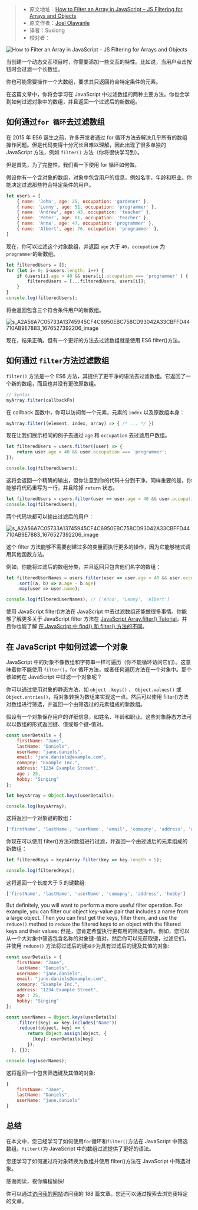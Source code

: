 > -  原文地址：[How to Filter an Array in JavaScript – JS Filtering for Arrays and Objects](https://www.freecodecamp.org/news/filter-arrays-in-javascript/)
> -  原文作者：[Joel Olawanle](https://www.freecodecamp.org/news/author/joel-olawanle/)
> -  译者：Suxiong
> -  校对者：

![How to Filter an Array in JavaScript – JS Filtering for Arrays and Objects](https://www.freecodecamp.org/news/content/images/size/w2000/2023/02/cover-template--2-.png)

当创建一个动态交互项目时，你需要添加一些交互的特性。比如说，当用户点击按钮时会过滤一个长数组。

你也可能需要操作一个大数组，要求其只返回符合特定条件的元素。

在这篇文章中，你将会学习在 JavaScript 中过滤数组的两种主要方法。你也会学到如何过滤对象中的数组，并且返回一个过滤后的新数组。

## 如何通过`for 循环`去过滤数组

在 2015 年 ES6 诞生之前，许多开发者通过 for 循环方法去解决几乎所有的数组操作问题。但是代码变得十分冗长且难以理解，因此出现了很多单独的 JavaScript 方法，例如 `filter()` 方法（你将很快学习到）。

但是首先，为了完整性，我们看一下使用 for 循环如何做。

假设你有一个含对象的数组，对象中包含用户的信息，例如名字，年龄和职业。你能决定过滤那些符合特定条件的用户。

```js
let users = [
    { name: 'John', age: 25, occupation: 'gardener' },
    { name: 'Lenny', age: 51, occupation: 'programmer' },
    { name: 'Andrew', age: 43, occupation: 'teacher' },
    { name: 'Peter', age: 81, occupation: 'teacher' },
    { name: 'Anna', age: 47, occupation: 'programmer' },
    { name: 'Albert', age: 76, occupation: 'programmer' },
]
```

现在，你可以过滤这个对象数组，并返回 `age` 大于 `40`，`occupation` 为 `programmer`的新数组。

```js
let filteredUsers = [];
for (let i= 0; i<users.length; i++) {
    if (users[i].age > 40 && users[i].occupation === 'programmer' ) {
        filteredUsers = [...filteredUsers, users[i]];
    }
}
console.log(filteredUsers);
```

将会返回包含三个符合条件用户的新数组。

![s_A2A56A7C05733A13745945CF4C6950EBC758CD93042A33CBFFD44710AB9E7883_1676527392206_image](https://paper-attachments.dropboxusercontent.com/s_A2A56A7C05733A13745945CF4C6950EBC758CD93042A33CBFFD44710AB9E7883_1676527392206_image.png)

现在，结果正确。但有一个更好的方法去过滤数组就是使用 ES6 filter()方法。

## 如何通过 `filter`方法过滤数组

`filter()` 方法是一个 ES6 方法，其提供了更干净的语法去过滤数组。它返回了一个新的数组，而且也并没有更改原数组。

```js
// Syntax
myArray.filter(callbackFn)
```

在 callback 函数中，你可以访问每一个元素，元素的 `index` 以及原数组本身：

```js
myArray.filter((element, index, array) => { /* ... */ })
```

现在让我们展示相同的例子去通过 `age` 和 `occupation` 去过滤用户数组。

```js
let filteredUsers = users.filter((user) => {
    return user.age > 40 && user.occupation === 'programmer';
});

console.log(filteredUsers);
```

这将会返回一个精确的输出，但你注意到你的代码十分到干净。同样重要的是，你能够将代码重写为一行，并且除掉 `return` 状态。

```js
let filteredUsers = users.filter(user => user.age > 40 && user.occupation === 'programmer');
console.log(filteredUsers);
```

两个代码块都可以输出过滤后的用户：

![s_A2A56A7C05733A13745945CF4C6950EBC758CD93042A33CBFFD44710AB9E7883_1676527392206_image](https://paper-attachments.dropboxusercontent.com/s_A2A56A7C05733A13745945CF4C6950EBC758CD93042A33CBFFD44710AB9E7883_1676527392206_image.png)

这个 filter 方法能够不需要创建过多的变量而执行更多的操作，因为它能够链式调用其他函数方法。

例如，你能将过滤后的数组分类，并且返回只包含他们名字的数组：

```js
let filteredUserNames = users.filter(user => user.age > 40 && user.occupation === 'programmer')
    .sort((a, b) => a.age - b.age)
    .map(user => user.name);

console.log(filteredUserNames); // ['Anna', 'Lenny', 'Albert']
```

使用 JavaScript filter()方法在 JavaScript 中去过滤数组还能做很多事情。你能够了解更多关于 JavaScript filter 方法在 [JavaScript Array.filter() Tutorial](https://www.freecodecamp.org/news/javascript-array-filter-tutorial-how-to-iterate-through-elements-in-an-array/)，并且你也能了解 [在 JavaScript 中 find() 和 filter() 方法的不同](https://www.freecodecamp.org/news/find-vs-filter-javascript/)。

## 在 JavaScript 中如何过滤一个对象

JavaScript 中的对象不像数组和字符串一样可遍历（你不能循环访问它们）。这意味着你不能使用 `filter()`，for 循环方法，或者任何遍历方法在一个对象中。那个该如何在 JavaScript 中过滤一个对象呢？

你可以通过使用对象的静态方法，如 `object .keys()` ， `Object.values()` 或 `Object.entries()`，将对象转换为数组来实现这一点。然后可以使用 filter()方法对数组进行筛选，并返回一个由筛选过的元素组成的新数组。

假设有一个对象保存用户的详细信息，如姓名、年龄和职业。这些对象静态方法可以以数组的形式返回键、值或每个键-值对。

```js
const userDetails = {
    firstName: "Jane",
    lastName: "Daniels",
    userName: "jane.daniels",
    email: "jane.daniels@example.com",
    comapny: "Example Inc.",
    address: "1234 Example Street",
    age : 25,
    hobby: "Singing"
};

let keysArray = Object.keys(userDetails);

console.log(keysArray);
```

这将返回一个对象键的数组：

```js
['firstName', 'lastName', 'userName', 'email', 'comapny', 'address', 'age', 'hobby']
```

你现在可以使用 filter()方法对数组进行过滤，并返回一个由过滤后的元素组成的新数组：

```js
let filteredKeys = keysArray.filter(key => key.length > 5);

console.log(filteredKeys);
```

这将返回一个长度大于 5 的键数组:

```js
['firstName', 'lastName', 'userName', 'comapny', 'address', 'hobby']
```

But definitely, you will want to perform a more useful filter operation. For example, you can filter our object key-value pair that includes a name from a large object. Then you can first get the keys, filter them, and use the `reduce()` method to `reduce` the filtered keys to an object with the filtered keys and their values:
但是，您肯定希望执行更有用的筛选操作。例如，您可以从一个大对象中筛选包含名称的对象键-值对。然后你可以先获取键，过滤它们，并使用 `reduce()` 方法将过滤后的键`减少`为具有过滤后的键及其值的对象:

```js
const userDetails = {
    firstName: "Jane",
    lastName: "Daniels",
    userName: "jane.daniels",
    email: "jane.daniels@example.com",
    comapny: "Example Inc.",
    address: "1234 Example Street",
    age : 25,
    hobby: "Singing"
};

const userNames = Object.keys(userDetails)
    .filter((key) => key.includes("Name"))
    .reduce((object, key) => {
        return Object.assign(object, {
          [key]: userDetails[key]
        });
  }, {});

console.log(userNames);
```

这将返回一个包含筛选键及其值的对象:

```js
{
    firstName: "Jane",
    lastName: "Daniels",
    userName: "jane.daniels"
}
```

## 总结

在本文中，您已经学习了如何使用`for`循环和`filter()`方法在 JavaScript 中筛选数组。`filter()`为 JavaScript 中的数组过滤提供了更好的语法。

您还学习了如何通过将对象转换为数组并使用 filter()方法在 JavaScript 中筛选对象。

感谢阅读，祝你编程愉快!

你可以通过[访问我的网站](https://joelolawanle.com/contents)访问我的 188 篇文章。您还可以通过搜索去浏览我特定的文章。